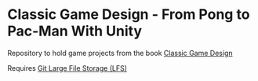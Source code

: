 # Classic Game Design - From Pong to Pac-Man With Unity

Repository to hold game projects from the book [Classic Game Design](http://classicgamedesign.com/)

Requires [Git Large File Storage (LFS)](https://git-lfs.github.com/)
